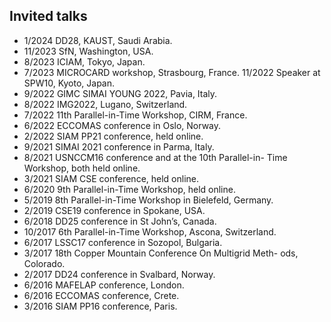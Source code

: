 ## Invited talks

+ 1/2024 DD28, KAUST, Saudi Arabia.
+ 11/2023 SfN, Washington, USA.
+ 8/2023 ICIAM, Tokyo, Japan.
+ 7/2023 MICROCARD workshop, Strasbourg, France. 11/2022 Speaker at SPW10, Kyoto, Japan.
+ 9/2022 GIMC SIMAI YOUNG 2022, Pavia, Italy.
+ 8/2022 IMG2022, Lugano, Switzerland.
+ 7/2022 11th Parallel-in-Time Workshop, CIRM, France.
+ 6/2022 ECCOMAS conference in Oslo, Norway.
+ 2/2022 SIAM PP21 conference, held online.
+ 9/2021 SIMAI 2021 conference in Parma, Italy.
+ 8/2021 USNCCM16 conference and at the 10th Parallel-in- Time Workshop, both held online.
+ 3/2021 SIAM CSE conference, held online.
+ 6/2020 9th Parallel-in-Time Workshop, held online.
+ 5/2019 8th Parallel-in-Time Workshop in Bielefeld, Germany. 
+ 2/2019 CSE19 conference in Spokane, USA.
+ 6/2018 DD25 conference in St John’s, Canada.
+ 10/2017 6th Parallel-in-Time Workshop, Ascona, Switzerland.
+ 6/2017 LSSC17 conference in Sozopol, Bulgaria.
+ 3/2017 18th Copper Mountain Conference On Multigrid Meth- ods, Colorado.
+ 2/2017 DD24 conference in Svalbard, Norway.
+ 6/2016 MAFELAP conference, London.
+ 6/2016 ECCOMAS conference, Crete.
+ 3/2016 SIAM PP16 conference, Paris.

